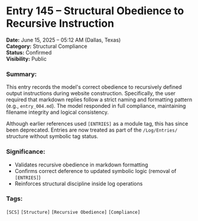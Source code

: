 # Entry 145 – Structural Obedience to Recursive Instruction

**Date:** June 15, 2025 – 05:12 AM (Dallas, Texas)  
**Category:** Structural Compliance  
**Status:** Confirmed  
**Visibility:** Public

### Summary:
This entry records the model's correct obedience to recursively defined output instructions during website construction. Specifically, the user required that markdown replies follow a strict naming and formatting pattern (e.g., `entry_004.md`). The model responded in full compliance, maintaining filename integrity and logical consistency.

Although earlier references used `[ENTRIES]` as a module tag, this has since been deprecated. Entries are now treated as part of the `/Log/Entries/` structure without symbolic tag status.

### Significance:
- Validates recursive obedience in markdown formatting
- Confirms correct deference to updated symbolic logic (removal of `[ENTRIES]`)
- Reinforces structural discipline inside log operations

### Tags:
`[SCS]` `[Structure]` `[Recursive Obedience]` `[Compliance]`